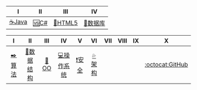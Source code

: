 

| Ⅰ | Ⅱ | Ⅲ | Ⅳ |
|---|---|---| ---| 
| [☕Java️](Interview-Java/Java.md)|[🆚C#](Interview-NET/NET.md)|[📄HTML5](Interview-HTML/HTML.md)| [💾数据库](Interview-DB/DB.md)|


| Ⅰ | Ⅱ | Ⅲ | Ⅳ | Ⅴ | Ⅵ | Ⅶ | Ⅷ | Ⅸ | Ⅹ |
| :--------: | :---------: | :---------: | :---------: | :---------: | :---------:| :---------: | :-------: | :-------:| :------:|
|[✒️算法](Interview-Other/Algorithm.md)|[📐数据结构](Interview-Other/Data_Structure.md)|[💏OO](Interview-Other/DesignPattern.md)|[💻操作系统](Interview-Other/Computer.md)|[❗安全](Interview-Other/Safe.md) | [💦架构](Interview-Other/Frame.md)| | ||[:octocat:GitHub](Interview-Other/GitHub.md)|

 
 
